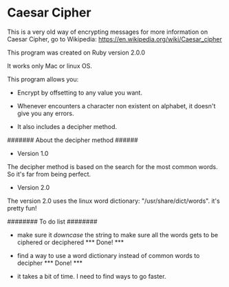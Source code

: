 # Caesar Cipher

This is a very old way of encrypting messages for more information on Caesar Cipher,
go to Wikipedia: https://en.wikipedia.org/wiki/Caesar_cipher

This program was created on Ruby version 2.0.0

It works only Mac or linux OS.

This program allows you:

* Encrypt by offsetting to any value you want.

* Whenever encounters a character non existent on alphabet,
it doesn't give you any errors.

* It also includes a decipher method.

####### About the decipher method ######

* Version 1.0

The decipher method is based on the search for the most common words. So
it's far from being perfect.

* Version 2.0

The version 2.0 uses the linux word dictionary: "/usr/share/dict/words". it's pretty fun!

######## To do list ########

* make sure it *downcase* the string to make sure all the words gets to be ciphered or
deciphered *** Done! ***

* find a way to use a word dictionary instead of common words to decipher *** Done! ***

* it takes a bit of time. I need to find ways to go faster. 
